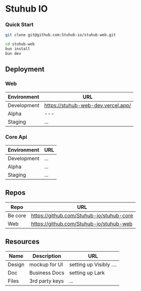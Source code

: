 # Stuhub IO

### Quick Start

```bash
git clone git@github.com:Stuhub-io/stuhub-web.git

cd stuhub-web
bun install
bun dev
```

## Deployment
### Web

| Environment | URL |
| --- | --- |
| Development | https://stuhub-web-dev.vercel.app/
| Alpha | --- |
| Staging | ... 

### Core Api

| Environment | URL |
| --- | --- |
| Development | ... |
| Alpha | ... |
| Staging | ... 

## Repos
| Repo | URL | 
| --- | --- |
| Be core | https://github.com/Stuhub-io/stuhub-core | 
| Web | https://github.com/Stuhub-io/stuhub-web |

## Resources

| Name | Description | URL
| --- | --- | --- |
| Design | mockup for UI | setting up Visibly .... |
| Doc | Business Docs | setting up Lark |
| Files | 3rd party keys | ... |